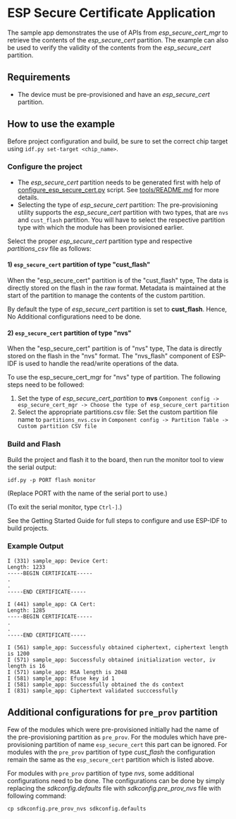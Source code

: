 # ESP Secure Certificate Application

The sample app demonstrates the use of APIs from *esp_secure_cert_mgr* to retrieve the contents of the *esp_secure_cert* partition. The example can also be used to verify the validity of the contents from the *esp_secure_cert* partition.

## Requirements
* The device must be pre-provisioned and have an *esp_secure_cert* partition.

## How to use the example
Before project configuration and build, be sure to set the correct chip target using `idf.py set-target <chip_name>`.
### Configure the project

* The *esp_secure_cert* partition needs to be generated first with help of [configure_esp_secure_cert.py](https://github.com/espressif/esp_secure_cert_mgr/blob/main/tools/configure_esp_secure_cert.py) script. See [tools/README.md](https://github.com/espressif/esp_secure_cert_mgr/blob/main/tools/README.md) for more details.
* Selecting the type of *esp_secure_cert* partition:
The pre-provisioning utility supports the *esp_secure_cert* partition with two types, that are `nvs` and `cust_flash` partition.
You will have to select the respective partition type with which the module has been provisioned earlier.

Select the proper *esp_secure_cert* partition type and respective *partitions_csv* file as follows:
#### 1) `esp_secure_cert` partition of type "cust_flash"
When the "esp_secure_cert" partition is of the "cust_flash" type, The data is directly stored on the flash in the raw format. Metadata is maintained at the start of the partition to manage the contents of the custom partition.

By default the type of *esp_secure_cert* partition is set to **cust_flash**.
Hence, No Additional configurations need to be done.


#### 2) `esp_secure_cert` partition of type "nvs"
When the "esp_secure_cert" partition is of "nvs" type, The data is directly stored on the flash in the "nvs" format. The "nvs_flash" component of ESP-IDF is used to handle the read/write operations of the data.

To use the esp_secure_cert_mgr for "nvs" type of partition. The following steps need to be followed:
1) Set the type of *esp_secure_cert_partition* to **nvs**
`Component config -> esp_secure_cert_mgr -> Choose the type of esp_secure_cert partition`
2) Select the appropriate partitions.csv file:
Set the custom partition file name to `partitions_nvs.csv` in
`Component config -> Partition Table -> Custom partition CSV file`

### Build and Flash

Build the project and flash it to the board, then run the monitor tool to view the serial output:

```
idf.py -p PORT flash monitor
```

(Replace PORT with the name of the serial port to use.)

(To exit the serial monitor, type ``Ctrl-]``.)

See the Getting Started Guide for full steps to configure and use ESP-IDF to build projects.

### Example Output
```
I (331) sample_app: Device Cert:
Length: 1233
-----BEGIN CERTIFICATE-----
.
.
-----END CERTIFICATE-----

I (441) sample_app: CA Cert:
Length: 1285
-----BEGIN CERTIFICATE-----
.
.
-----END CERTIFICATE-----

I (561) sample_app: Successfuly obtained ciphertext, ciphertext length is 1200
I (571) sample_app: Successfuly obtained initialization vector, iv length is 16
I (571) sample_app: RSA length is 2048
I (581) sample_app: Efuse key id 1
I (581) sample_app: Successfully obtained the ds context
I (831) sample_app: Ciphertext validated succcessfully
```

## Additional configurations for `pre_prov` partition
Few of the modules which were pre-provisioned initially had the name of the pre-provisioning partition as `pre_prov`. For the modules which have pre-provisioning partition of name `esp_secure_cert` this part can be ignored.
For modules with the `pre_prov` partition of type *cust_flash* the configuration remain the same as the `esp_secure_cert` partition which is listed above.

For modules with `pre_prov` partition of type *nvs*, some additional configurations need to be done. The configurations can be done by simply replacing the *sdkconfig.defaults* file with *sdkconfig.pre_prov_nvs* file with following command:

```
cp sdkconfig.pre_prov_nvs sdkconfig.defaults
```
